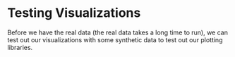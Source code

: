 # Testing Visualizations

Before we have the real data (the real data takes a long time to run), we can
test out our visualizations with some synthetic data to test out our plotting
libraries.

